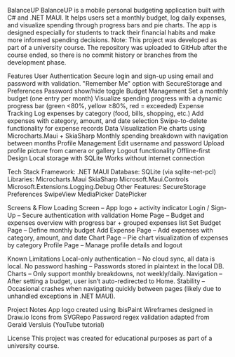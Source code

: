 BalanceUP
BalanceUP is a mobile personal budgeting application built with C# and .NET MAUI. It helps users set a monthly budget, log daily expenses, and visualize spending through progress bars and pie charts. The app is designed especially for students to track their financial habits and make more informed spending decisions.
Note: This project was developed as part of a university course. The repository was uploaded to GitHub after the course ended, so there is no commit history or branches from the development phase.

Features
User Authentication
Secure login and sign-up using email and password with validation.
"Remember Me" option with SecureStorage and Preferences
Password show/hide toggle
Budget Management
Set a monthly budget (one entry per month)
Visualize spending progress with a dynamic progress bar (green <80%, yellow ≥80%, red = exceeded)
Expense Tracking
Log expenses by category (food, bills, shopping, etc.)
Add expenses with category, amount, and date selection
Swipe-to-delete functionality for expense records
Data Visualization
Pie charts using Microcharts.Maui + SkiaSharp
Monthly spending breakdown with navigation between months
Profile Management
Edit username and password
Upload profile picture from camera or gallery
Logout functionality
Offline-first Design
Local storage with SQLite
Works without internet connection

Tech Stack
Framework: .NET MAUI
Database: SQLite (via sqlite-net-pcl)
Libraries:
Microcharts.Maui
SkiaSharp
Microsoft.Maui.Controls
Microsoft.Extensions.Logging.Debug
Other Features:
SecureStorage
Preferences
SwipeView
MediaPicker
DatePicker

Screens & Flow
Loading Screen – App logo + activity indicator
Login / Sign-Up – Secure authentication with validation
Home Page – Budget and expenses overview with progress bar + grouped expenses list
Set Budget Page – Define monthly budget
Add Expense Page – Add expenses with category, amount, and date
Chart Page – Pie chart visualization of expenses by category
Profile Page – Manage profile details and logout

Known Limitations
Local-only authentication – No cloud sync, all data is local.
No password hashing – Passwords stored in plaintext in the local DB.
Charts – Only support monthly breakdowns, not weekly/daily.
Navigation – After setting a budget, user isn’t auto-redirected to Home.
Stability – Occasional crashes when navigating quickly between pages (likely due to unhandled exceptions in .NET MAUI).

Project Notes
App logo created using IbisPaint
Wireframes designed in Draw.io
Icons from SVGRepo
Password regex validation adapted from Gerald Versluis (YouTube tutorial)

License
This project was created for educational purposes as part of a university course.
